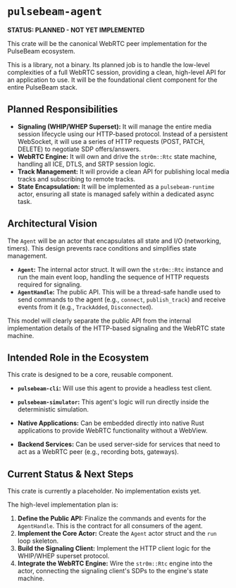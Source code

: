 # `pulsebeam-agent`

**STATUS: PLANNED - NOT YET IMPLEMENTED**

This crate will be the canonical WebRTC peer implementation for the PulseBeam ecosystem.

This is a library, not a binary. Its planned job is to handle the low-level complexities of a full WebRTC session, providing a clean, high-level API for an application to use. It will be the foundational client component for the entire PulseBeam stack.

## Planned Responsibilities

-   **Signaling (WHIP/WHEP Superset):** It will manage the entire media session lifecycle using our HTTP-based protocol. Instead of a persistent WebSocket, it will use a series of HTTP requests (POST, PATCH, DELETE) to negotiate SDP offers/answers.
-   **WebRTC Engine:** It will own and drive the `str0m::Rtc` state machine, handling all ICE, DTLS, and SRTP session logic.
-   **Track Management:** It will provide a clean API for publishing local media tracks and subscribing to remote tracks.
-   **State Encapsulation:** It will be implemented as a `pulsebeam-runtime` actor, ensuring all state is managed safely within a dedicated async task.

## Architectural Vision

The `Agent` will be an actor that encapsulates all state and I/O (networking, timers). This design prevents race conditions and simplifies state management.

-   **`Agent`:** The internal actor struct. It will own the `str0m::Rtc` instance and run the main event loop, handling the sequence of HTTP requests required for signaling.
-   **`AgentHandle`:** The public API. This will be a thread-safe handle used to send commands to the agent (e.g., `connect`, `publish_track`) and receive events from it (e.g., `TrackAdded`, `Disconnected`).

This model will clearly separate the public API from the internal implementation details of the HTTP-based signaling and the WebRTC state machine.

## Intended Role in the Ecosystem

This crate is designed to be a core, reusable component.

-   **`pulsebeam-cli`:** Will use this agent to provide a headless test client.

-   **`pulsebeam-simulator`:** This agent's logic will run directly inside the deterministic simulation.

-   **Native Applications:** Can be embedded directly into native Rust applications to provide WebRTC functionality without a WebView.

-   **Backend Services:** Can be used server-side for services that need to act as a WebRTC peer (e.g., recording bots, gateways).

## Current Status & Next Steps

This crate is currently a placeholder. No implementation exists yet.

The high-level implementation plan is:

1.  **Define the Public API:** Finalize the commands and events for the `AgentHandle`. This is the contract for all consumers of the agent.
2.  **Implement the Core Actor:** Create the `Agent` actor struct and the `run` loop skeleton.
3.  **Build the Signaling Client:** Implement the HTTP client logic for the WHIP/WHEP superset protocol.
4.  **Integrate the WebRTC Engine:** Wire the `str0m::Rtc` engine into the actor, connecting the signaling client's SDPs to the engine's state machine.
